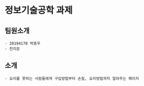 # 정보기술공학 과제


## 팀원소개 
    - 20194170 박종우
    - 천지운

## 소개
    - 요리를 못하는 사람들에게 구입방법부터 손질, 요리방법까지 알려주는 페이지


